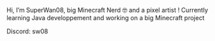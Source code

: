 Hi, I’m SuperWan08, big Minecraft Nerd 🤓 and a pixel artist  !
Currently learning Java developpement and working on a big Minecraft project 

Discord: sw08
